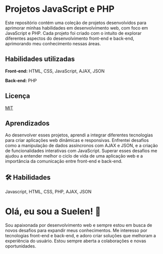 
# Projetos JavaScript e PHP

Este repositório contém uma coleção de projetos desenvolvidos para aprimorar minhas habilidades em desenvolvimento web, com foco em JavaScript e PHP. Cada projeto foi criado com o intuito de explorar diferentes aspectos do desenvolvimento front-end e back-end, aprimorando meu conhecimento nessas áreas.


## Habilidades utilizadas

**Front-end:** HTML, CSS, JavaScript, AJAX, JSON

**Back-end:** PHP


## Licença

[MIT](https://choosealicense.com/licenses/mit/)


## Aprendizados

Ao desenvolver esses projetos, aprendi a integrar diferentes tecnologias para criar aplicações web dinâmicas e responsivas. Enfrentei desafios como a manipulação de dados assíncronos com AJAX e JSON, e a criação de funcionalidades interativas com JavaScript. Superar esses desafios me ajudou a entender melhor o ciclo de vida de uma aplicação web e a importância da comunicação entre front-end e back-end.


## 🛠 Habilidades
Javascript, HTML, CSS, PHP, AJAX, JSON


# Olá, eu sou a Suelen! 👋
Sou apaixonada por desenvolvimento web e sempre estou em busca de novos desafios para expandir meus conhecimentos. Me interesso por tecnologias front-end e back-end, e adoro criar soluções que melhoram a experiência do usuário. Estou sempre aberta a colaborações e novas oportunidades.


